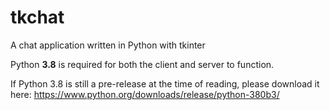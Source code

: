 # tkchat
A chat application written in Python with tkinter

Python **3.8** is required for both the client and server to function.

If Python 3.8 is still a pre-release at the time of reading, please download it here:
https://www.python.org/downloads/release/python-380b3/
